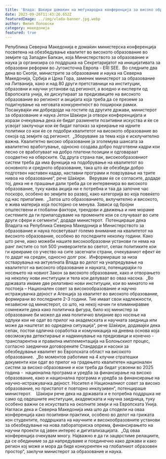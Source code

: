 ```yaml
---
title: 'Влада: Шаќири домаќин на меѓународна конференција за високо образование - Со размена на искуства и заедничка акција, државата и регионот забрзано се интегрираат во глобалниот образовен простор - 26 СЕПТЕМВРИ 2023'
date: 2023-09-26T11:43:26.652Z
featuredImage: ../img/vlada-banner.jpg.webp
author: Филип Поповски
category: македонија
featured: true
---
```

Република Северна Македонија е домаќин министерска конференција посветена на обезбедување квалитет во високото образование во земјите од Западен Балкан, која Министерството за образование и наука ја организира со поддршка на Секретаријатот на иницијативата за образовни реформи во Југоисточна Европа - ERI SEE. 
Во следните два дена во Скопје, министрите за образование и наука на Северна Македонија, Србија и Црна Гора, заменик министерот за образование на Литванија, како и над 80 други претставници на институции, образовни и научни установи од регионот, а воедно и експерти од Европската унија, ќе дискутираат за предизвиците на високото образование во регионот и акцијата која треба да се преземе за подигнување на неговата конкурентност во пошироки рамки. 
Посакувајќи им добредојде на гостите од другите држави, министерот за образование и наука Јетон Шаќири ја отвори конференцијата и изрази очекувања дека ќе бидат разменети позитивни искуства и ќе се усвојат заклучоци кои ќе бидат патоказ за креирање на идните политики со кои ќе се подобри квалитетот на високото образование во секоја од земјите од регионот. 
„Зборуваме за тема која е исклучително важна. Квалитетно високо образование ја зголемува шансата за квалитетно вработување, односно создава добро подготвени кадри кои лесно се вработуваат на добро платени позиции и одговараат соодветно на обврските. Од друга страна пак, високообразовниот систем треба да има функција на подобрување на квалитетот во основното и средното образование, така што ќе обезбеди добро подготвен наставен кадар, наставни програми и поврзување на трите нивоа на образование“, рече Шаќири.
 
Верувам ќе се согласите, додаде тој, дека не е прашање дали треба да се интервенира во високото образование, туку каква акција ни е потребна и таа да започне час поскоро, особено во земјите во развој, како категорија во која повеќето од нас припаѓаме. 
„Затоа што образованието, вклучително и високото, е жива материја која постојано се менува. Зависи од бројни општествени и глобални фактори, трендови и движења и ние мораме системите да ги прилагодуваме на промените кои се случуваат во сите други сфери и сегменти“, додаде министерот. 
Потенцираше дека Владата на Република Северна Македонија и Министерството за образование и наука посветуваат големо внимание на квалитетот на високото образование, особено во последните неколку години. Како што рече, иако можеби нашите високообразовни установи ги нема на ранг листите со топ 500 универзитети во светот, сепак политиките кои ги креираме со учество на сите засегнати страни, очекуваниот ефект ќе го дадат на среден, односно долг рок. 
Информираше за низа остварувања на актуелната Влада во делот на унапредување на квалитетот на високото образование и науката, потенцирајќи го носењето на новиот Закон за високото образование, како и отворањето на неколку нови институции и тела кои делуваат во оваа насока. 
„Во државата имаме две релативно нови институции, кои во минатото не постоеја – Национален совет за високообразование и научно истражувачка дејност и Агенција за квалитет во високото образование, формирани во последните 2-3 години. Тие имаат свои надлежности, независни од министерот, со што, на некој начин ги елиминиравме сомнежите дека како политичка фигура, било кој министер за образование би можел да има политичко влијание врз носење на одлуки кои не одат во прилог на академската и научната заедница или може да наштетат во одредена ситуација“, рече Шаќири, додавајќи дека сепак, постои одлична соработка и комуникација на дневна основа која овозможува детектирање и надминување на предизвици и конечно - транспарентна и правилна имплементација на Болоњскиот процес, согласно заеднички договорените Стандарди и насоки за обезбедување квалитет во Европската област на високото образование. 
„Во моментов работиме на 4 клучни стратешки документи кои одат во прилог на градењето квалитетен национален систем за високо образование и кои треба да бидат усвоени во 2025 година -  национална програма и уредба за финансирање на високо образование, како и национална програма и уредба за финансирање на научно-истражувачка дејност. Носител е Националниот совет за високо образование, но пристапот е повторно инклузивен“, потенцираше министерот. 
 
Шаќири рече дека на државата и е потребна поддршка не само од овдешните институции, академската и научна заедница, туку особено важни се искуствата на околните земји и на Европската Унија. Нагласи дека и Северна Македонија има што да сподели на оваа конференција како позитивни практики, особено во делот на грижата кон студентите, поддршката на научните и високообразовните установи за обезбедување на нова лабораториска опрема, финансирањето на научни проекти од јавен интерес и дигитализацијата. 
„Од оваа конференција очекувам многу. Најважно е да ги зацврстиме релациите, да се обединиме за да напредуваме и поединечно како држави и како регион кој може и мора да биде конкурентен на глобалниот образовен простор“, заклучи министерот за образование и наука.

